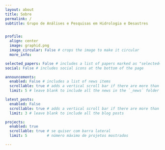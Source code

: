```yaml
---
layout: about
title: Sobre
permalink: /
subtitle: Grupo de Análises e Pesquisas em Hidrologia e Desastres


profile:
  align: center
  image: graphid.png
  image_circular: False # crops the image to make it circular
  more_info: 

selected_papers: False # includes a list of papers marked as "selected={true}"
social: False # includes social icons at the bottom of the page

announcements:
  enabled: False # includes a list of news items
  scrollable: true # adds a vertical scroll bar if there are more than 3 news items
  limit: 5 # leave blank to include all the news in the `_news` folder

latest_posts:
  enabled: False
  scrollable: true # adds a vertical scroll bar if there are more than 3 new posts items
  limit: 3 # leave blank to include all the blog posts

projects:
  enabled: true
  scrollable: true # se quiser com barra lateral
  limit: 5         # número máximo de projetos mostrados

---
```

